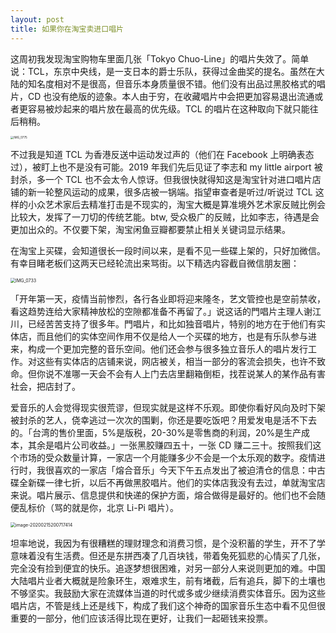 ```yaml
---
layout: post
title: 如果你在淘宝卖进口唱片
---
```




<head>
<!-- Primary Meta Tags -->
<title>如果你在淘宝卖进口唱片</title>
<meta name="title" content="如果你在淘宝卖进口唱片">
<meta name="description" content="二月底淘宝整治贩卖「违规唱片」的店铺。">
<!-- Open Graph / Facebook -->
<meta property="og:type" content="website">
<meta property="og:url" content="https://imisscoverflow.xyz/2020/02/15/2020-02-15-if-you-sell-music-on-taobao/">
<meta property="og:title" content="如果你在淘宝卖进口唱片">
<meta property="og:description" content="二月底淘宝整治贩卖「违规唱片」的店铺。">
<meta property="og:image" content="https://metatags.io/assets/meta-tags-16a33a6a8531e519cc0936fbba0ad904e52d35f34a46c97a2c9f6f7dd7d336f2.png">
<!-- Twitter -->
<meta property="twitter:card" content="summary_large_image">
<meta property="twitter:url" content="http://imisscoverflow.xyz/2020/02/15/2020-02-15-if-you-sell-music-on-taobao/">
<meta property="twitter:title" content="如果你在淘宝卖进口唱片">
<meta property="twitter:description" content="二月底淘宝整治贩卖「违规唱片」的店铺。">
<meta property="twitter:image" content="https://metatags.io/assets/meta-tags-16a33a6a8531e519cc0936fbba0ad904e52d35f34a46c97a2c9f6f7dd7d336f2.png">
</head>





这周初我发现淘宝购物车里面几张「Tokyo Chuo-Line」的唱片失效了。简单说：TCL，东京中央线，是一支日本的爵士乐队，获得过金曲奖的提名。虽然在大陆的知名度相对不是很高，但音乐本身质量很不错。他们没有出品过黑胶格式的唱片，CD 也没有绝版的迹象。本人由于穷，在收藏唱片中会把更加容易退出流通或者更容易被炒起来的唱片放在最高的优先级。TCL 的唱片在这种取向下就只能往后稍稍。



<img src="https://tva1.sinaimg.cn/large/0082zybpgy1gbxa9epvklj30w40u01a2.jpg" alt="IMG_0775" style="zoom:33%;" align='center'/>



不过我是知道 TCL 为香港反送中运动发过声的（他们在 Facebook 上明确表态过），被盯上也不是没有可能。2019 年我们先后见证了李志和 my little airport 被封杀，多一个 TCL 也不会太令人惊讶。但我很快就得知这是淘宝针对进口唱片店铺的新一轮整风运动的成果，很多店被一锅端。指望审查者是听过/听说过 TCL 这样的小众艺术家后去精准打击是不现实的，淘宝大概是算准境外艺术家反贼比例会比较大，发挥了一刀切的传统艺能。btw, 受众极广的反贼，比如李志，待遇是会更加出众的。不仅要下架，淘宝闲鱼豆瓣都要禁止相关关键词显示结果。



在淘宝上买碟，会知道很长一段时间以来，是看不见一些碟上架的，只好加微信。有幸目睹老板们这两天已经轮流出来骂街。以下精选内容截自微信朋友圈：



<img src="https://tva1.sinaimg.cn/large/0082zybpgy1gbxazd73hej311x0u04qp.jpg" alt="IMG_0733" style="zoom:50%;" />



「开年第一天，疫情当前惨烈，各行各业即将迎来隆冬，艺文管控也是空前禁收，看这趋势连给大家精神放松的空隙都准备不再留了。」说这话的門唱片主理人谢江川，已经苦苦支持了很多年。門唱片，和比如独音唱片，特别的地方在于他们有实体店，而且他们的实体空间作用不仅是给人一个买碟的地方，也是有乐队参与进来，构成一个更加完整的音乐空间。他们还会参与很多独立音乐人的唱片发行工作。对这些有实体店的店铺来说，网店被关，相当一部分的客流会损失，也许不致命。但你说不准哪一天会不会有人上门去店里翻箱倒柜，找茬说某人的某作品有害社会，把店封了。



爱音乐的人会觉得现实很荒谬，但现实就是这样不乐观。即使你看好风向及时下架被封杀的艺人，侥幸逃过一次次的围剿，你还是要吃饭吧？用爱发电是活不下去的。「台湾的售价里面，5%是版税，20-30%是零售商的利润，20%是生产成本，其余是唱片公司收益。」一张黑胶赚四五十，一张 CD 赚二三十。按照我们这个市场的受众数量计算，一家店一个月能赚多少不会是一个太乐观的数字。疫情进行时，我很喜欢的一家店「熔合音乐」今天下午五点发出了被迫清仓的信息：中古碟全新碟一律七折，以后不再做黑胶唱片。他们的实体店我没有去过，单就淘宝店来说。唱片展示、信息提供和快递的保护方面，熔合做得是最好的。他们也不会随便乱标价（骂的就是你，北京 Li-Pi 唱片）。



<img src="https://tva1.sinaimg.cn/large/0082zybpgy1gbxccrl362j30v20h8ju1.jpg" alt="image-20200215200717414" style="zoom:50%;" />



坦率地说，我因为有很糟糕的理财理念和消费习惯，是个没积蓄的学生，开不了学意味着没有生活费。但还是东拼西凑了几百块钱，带着兔死狐悲的心情买了几张，完全没有捡到便宜的快乐。追逐梦想很困难，对另一部分人来说则更加的难。中国大陆唱片业者大概就是险象环生，艰难求生，前有堵截，后有追兵，脚下的土壤也不够坚实。我鼓励大家在流媒体当道的时代或多或少继续消费实体音乐。因为这些唱片店，不管是线上还是线下，构成了我们这个神奇的国家音乐生态中看不见但很重要的一部分，他们应该活得比现在更好，让我们一起砸钱来投票。

